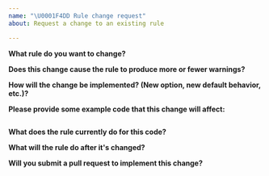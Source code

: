 ```yaml
---
name: "\U0001F4DD Rule change request"
about: Request a change to an existing rule

---
```


<!--
    ESLint adheres to the [JS Foundation Code of Conduct](https://js.foundation/community/code-of-conduct).

    This template is for requesting a rule change. If you are here for another reason, please see below:

    1. To report a bug: https://eslint.org/docs/developer-guide/contributing/reporting-bugs
    2. To propose a new rule: https://eslint.org/docs/developer-guide/contributing/new-rules
    3. To request a change that is not a bug fix, rule change, or new rule: https://eslint.org/docs/developer-guide/contributing/changes
    4. If you have any questions, please stop by our chatroom: https://gitter.im/eslint/eslint

    Note that leaving sections blank will make it difficult for us to troubleshoot and we may have to close the issue.
-->

**What rule do you want to change?**

**Does this change cause the rule to produce more or fewer warnings?**

**How will the change be implemented? (New option, new default behavior, etc.)?**

**Please provide some example code that this change will affect:**

<!-- Put your code examples here -->
```js

```

**What does the rule currently do for this code?**

**What will the rule do after it's changed?**

**Will you submit a pull request to implement this change?**